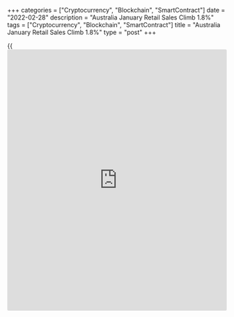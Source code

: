 +++
categories = ["Cryptocurrency", "Blockchain", "SmartContract"]
date = "2022-02-28"
description = "Australia January Retail Sales Climb 1.8%"
tags = ["Cryptocurrency", "Blockchain", "SmartContract"]
title = "Australia January Retail Sales Climb 1.8%"
type = "post"
+++

{{<iframe id="large-banner" src="https://www.bounty.group/#slide=1.0" width="100%" height="600" scrolling="no" style="border: 0px solid rgb(216, 221, 230); border-radius: 3px;">}}

The value of retail sales in Australia jumped a seasonally adjusted 1.8
percent on month in January, the Australian Bureau of Statistics said on
Monday - standing at A$32.491 billion.

That exceeded expectations for an increase of 0.2 percent following the
4.4 percent contraction in December.

Food retailing had the largest rise in sales this month up 2.2 per cent
which is the largest monthly rise since July 2021 with sales remaining
elevated at their fourth highest level in the series. This went
alongside a 0.8 per cent fall in cafes, restaurants, and takeaway food
services as some consumers opted to stay home.

Other industries which saw rises this month include other retailing (4.5
per cent), department stores (4.9 per cent) and household goods
retailing (0.6 per cent), while clothing, footwear and personal
accessory retailing fell 1.0 per cent as the only other industry to
fall.

With tightening restrictions favored over lockdowns during the latest
COVID-19 wave, sales across the states and territories all rose this
month with Victoria, up 2.5 percent experiencing the largest rise,
followed by Western Australia (4.7 percent), New South Wales (1.0
percent), South Australia (3.1 percent) and Queensland (0.4 percent).

Also on Monday:  
• The ABS said that company gross profits in Australia were up a
seasonally adjusted 2.0 percent on quarter in the fourth quarter of
2021, in line with expectations and slowing from 4.0 percent in the
three months prior. Profits were up 13.0 percent on year.

Business inventories rose 1.1 percent on quarter, beating expectations
for a flat reading following the 1.9 percent drop in Q3. Inventories
were up 2.2 percent on year.

Manufacturing goods and services were up 0.8 percent on quarter and 1.6
percent on year, while wholesale trade gained 4.6 percent on quarter and
2.2 percent on year.

Wages and salaries jumped 1.9 percent on quarter and 5.5 percent on
year.  
• The Reserve Bank of Australia said that private sector credit in
Australia was up 7.6 percent on year in January, accelerating from 7.2
percent in December. On a monthly basis, private sector credit rose 0.6
percent, easing from 0.8 percent a month earlier.

Housing credit was up 0.7 percent on month and 7.7 percent on year,
while personal credit fell 0.8 percent on month and 3.8 percent on year
and [business][1] credit gained 0.6 percent on month and 9.0 percent on
year.

Broad money was up 0.2 percent on month and 8.9 percent on year.

For comments and feedback [contact](https://www.playgroundfx.com/contact/): editorial@rtt[news](https://www.letsplayfx.com/blog/forex-news-website/).com

[Economic News][2]

 **What parts of the world are seeing the best (and worst) economic
performances lately? Click[here][3] to check out our [Econ Scorecard][3]
and find out! See up-to-the-moment [ranking](https://www.playgroundfx.com/blog/crypto-exchange-ranking/)s for the best and worst
performers in [GDP][4], [unemployment rate][5], [inflation][3] and much
more.**

   1. www.rtt[news](https://www.letsplayfx.com/blog/forex-news-website/).com/Content/Business.aspx
   2. www.rtt[news](https://www.letsplayfx.com/blog/forex-news-website/).com/Content/EconomicNews.aspx
   3. www.rtt[news](https://www.letsplayfx.com/blog/forex-news-website/).com/economic-scorecard/world-rank/CPI/highest-performance.aspx
   4. www.rtt[news](https://www.letsplayfx.com/blog/forex-news-website/).com/economic-scorecard/world-rank/GDP/highest-performance.aspx
   5. www.rtt[news](https://www.letsplayfx.com/blog/forex-news-website/).com/economic-scorecard/world-rank/unemployment-rate/lowest-performance.aspx